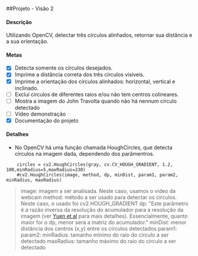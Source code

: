##Projeto - Visão 2

#### Descrição
Utilizando OpenCV, detectar três círculos alinhados, retornar sua distância e a sua orientação.


#### Metas
- [x] Detecta somente os círculos desejados.
- [x] Imprime a distância correta dos três círculos visíveis.
- [x] Imprime a orientação dos círculos alinhados: horizontal, vertical e inclinado.
- [ ] Excluí circulos de diferentes raios e/ou não tem centros colineares.
- [ ] Mostra a imagem do John Travolta quando não há nennum círculo detectado
- [ ] Vídeo demonstração
- [X] Documentação do projeto

#### Detalhes
- No OpenCV há uma função chamada HoughCircles, que detecta circulos na imagem dada, dependendo dos parâmentros.
```
	circles = cv2.HoughCircles(gray, cv.CV_HOUGH_GRADIENT, 1.2, 100,minRadius=5,maxRadius=230)
	#cv2.HoughCircles(image, method, dp, minDist, param1, param2, minRadius, maxRadius)
```
> image: imagem a ser analisada. Neste caso, usamos o video da webcam
> method: método a ser usado para detectar os círculos. Neste caso, o usado foi cv2.HOUGH_GRADIENT
> dp: "Este parâmetro é a razão inversa da resolução do acumulador para a resolução da imagem (ver [Yuen et al](http://www.bmva.org/bmvc/1989/avc-89-029.pdf) para mais detalhes). Essencialmente, quanto maior for o dp, menor será a matriz do acumulador."
> minDist: menor distância dos centros (x,y) entre os círculos detectados
> param1: 
> param2:
> minRadius: tamanho mínimo do raio do circulo a ser detectado
> maxRadius: tamanho máximo do raio do circulo a ser detectado

